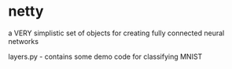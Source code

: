 # netty
a VERY simplistic set of objects for creating fully connected neural networks

layers.py - contains some demo code for classifying MNIST

